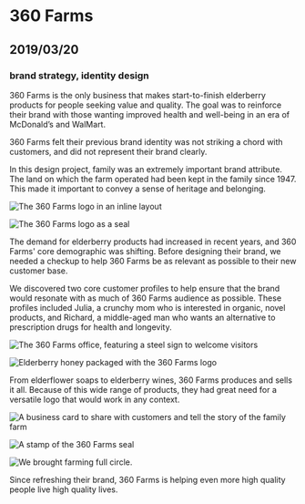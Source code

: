 # 360 Farms

## 2019/03/20

### brand strategy, identity design

360 Farms is the only business that makes start-to-finish elderberry products for people seeking value and quality. The goal was to reinforce their brand with those wanting improved health and well-being in an era of McDonald’s and WalMart.

360 Farms felt their previous brand identity was not striking a chord with customers, and did not represent their brand clearly.

In this design project, family was an extremely important brand attribute. The land on which the farm operated had been kept in the family since 1947. This made it important to convey a sense of heritage and belonging.

![The 360 Farms logo in an inline layout](/_images/work/360/360-inline.jpg)

![The 360 Farms logo as a seal](/_images/work/360/360-seal.jpg)

The demand for elderberry products had increased in recent years, and 360 Farms' core demographic was shifting. Before designing their brand, we needed a checkup to help 360 Farms be as relevant as possible to their new customer base.

We discovered two core customer profiles to help ensure that the brand would resonate with as much of 360 Farms audience as possible. These profiles included Julia, a crunchy mom who is interested in organic, novel products, and Richard, a middle-aged man who wants an alternative to prescription drugs for health and longevity.

![The 360 Farms office, featuring a steel sign to welcome visitors](/_images/work/360/360-office.jpg)

![Elderberry honey packaged with the 360 Farms logo](/_images/work/360/360-honey.jpg)

From elderflower soaps to elderberry wines, 360 Farms produces and sells it all. Because of this wide range of products, they had great need for a versatile logo that would work in any context.

![A business card to share with customers and tell the story of the family farm](/_images/work/360/360-business-card.jpg)

![A stamp of the 360 Farms seal](/_images/work/360/360-stamp.jpg)

![We brought farming full circle.](/_images/work/360/360-berries.jpg)

Since refreshing their brand, 360 Farms is helping even more high quality people live high quality lives.